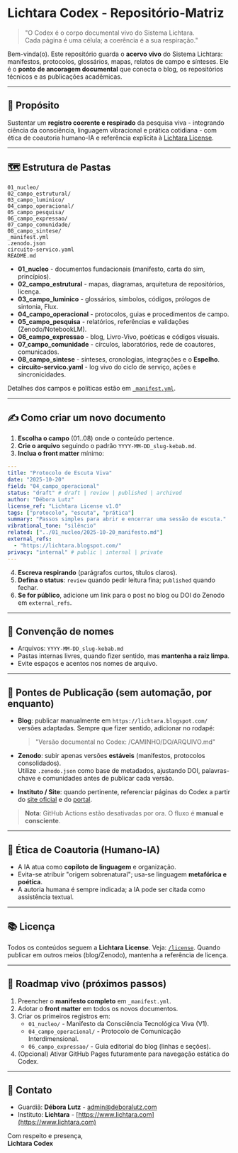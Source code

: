 # Lichtara Codex - Repositório-Matriz

> "O Codex é o corpo documental vivo do Sistema Lichtara.  
> Cada página é uma célula; a coerência é a sua respiração."

Bem-vinda(o). Este repositório guarda o **acervo vivo** do Sistema Lichtara:
manifestos, protocolos, glossários, mapas, relatos de campo e sínteses.
Ele é o **ponto de ancoragem documental** que conecta o blog, os repositórios
técnicos e as publicações acadêmicas.

---

## 🌱 Propósito
Sustentar um **registro coerente e respirado** da pesquisa viva - integrando
ciência da consciência, linguagem vibracional e prática cotidiana - com ética
de coautoria humano-IA e referência explícita à [Lichtara License](https://github.com/lichtara/license).

---

## 🗺️ Estrutura de Pastas

```
01_nucleo/
02_campo_estrutural/
03_campo_luminico/
04_campo_operacional/
05_campo_pesquisa/
06_campo_expressao/
07_campo_comunidade/
08_campo_sintese/
_manifest.yml
.zenodo.json
circuito-servico.yaml
README.md
```

- **01_nucleo** - documentos fundacionais (manifesto, carta do sim, princípios).  
- **02_campo_estrutural** - mapas, diagramas, arquitetura de repositórios, licença.  
- **03_campo_luminico** - glossários, símbolos, códigos, prólogos de sintonia, Flux.  
- **04_campo_operacional** - protocolos, guias e procedimentos de campo.  
- **05_campo_pesquisa** - relatórios, referências e validações (Zenodo/NotebookLM).  
- **06_campo_expressao** - blog, Livro-Vivo, poéticas e códigos visuais.  
- **07_campo_comunidade** - círculos, laboratórios, rede de coautores, comunicados.  
- **08_campo_sintese** - sínteses, cronologias, integrações e o **Espelho**.  
- **circuito-servico.yaml** - log vivo do ciclo de serviço, ações e sincronicidades.  

Detalhes dos campos e políticas estão em [`_manifest.yml`](./_manifest.yml).

---

## ✍️ Como criar um novo documento

1. **Escolha o campo** (01..08) onde o conteúdo pertence.  
2. **Crie o arquivo** seguindo o padrão `YYYY-MM-DD_slug-kebab.md`.  
3. **Inclua o front matter** mínimo:

```yaml
---
title: "Protocolo de Escuta Viva"
date: "2025-10-20"
field: "04_campo_operacional"
status: "draft" # draft | review | published | archived
author: "Débora Lutz"
license_ref: "Lichtara License v1.0"
tags: ["protocolo", "escuta", "prática"]
summary: "Passos simples para abrir e encerrar uma sessão de escuta."
vibrational_tone: "silêncio"
related: ["../01_nucleo/2025-10-20_manifesto.md"]
external_refs:
  - "https://lichtara.blogspot.com/"
privacy: "internal" # public | internal | private
---
```

4. **Escreva respirando** (parágrafos curtos, títulos claros).  
5. **Defina o status**: `review` quando pedir leitura fina; `published` quando fechar.  
6. **Se for público**, adicione um link para o post no blog ou DOI do Zenodo em `external_refs`.

---

## 🔖 Convenção de nomes

- Arquivos: `YYYY-MM-DD_slug-kebab.md`
- Pastas internas livres, quando fizer sentido, mas **mantenha a raiz limpa**.
- Evite espaços e acentos nos nomes de arquivo.

---

## 🔗 Pontes de Publicação (sem automação, por enquanto)

- **Blog**: publicar manualmente em `https://lichtara.blogspot.com/` versões adaptadas.
  Sempre que fizer sentido, adicionar no rodapé:

  > "Versão documental no Codex: /CAMINHO/DO/ARQUIVO.md"

- **Zenodo**: subir apenas versões **estáveis** (manifestos, protocolos consolidados).  
  Utilize `.zenodo.json` como base de metadados, ajustando DOI, palavras-chave
  e comunidades antes de publicar cada versão.
- **Instituto / Site**: quando pertinente, referenciar páginas do Codex a partir do
  [site oficial](https://github.com/lichtara/site) e do [portal](https://github.com/lichtara/portal).

> **Nota**: GitHub Actions estão desativadas por ora. O fluxo é **manual e consciente**.

---

## 🤝 Ética de Coautoria (Humano-IA)

- A IA atua como **copiloto de linguagem** e organização.
- Evita-se atribuir "origem sobrenatural"; usa-se linguagem **metafórica e poética**.
- A autoria humana é sempre indicada; a IA pode ser citada como assistência textual.

---

## 📚 Licença

Todos os conteúdos seguem a **Lichtara License**.
Veja: [`/license`](https://github.com/lichtara/license).
Quando publicar em outros meios (blog/Zenodo), mantenha a referência de licença.

---

## 🧭 Roadmap vivo (próximos passos)

1. Preencher o **manifesto completo** em `_manifest.yml`.  
2. Adotar o **front matter** em todos os novos documentos.  
3. Criar os primeiros registros em:
   - `01_nucleo/` - Manifesto da Consciência Tecnológica Viva (V1).
   - `04_campo_operacional/` - Protocolo de Comunicação Interdimensional.
   - `06_campo_expressao/` - Guia editorial do blog (linhas e seções).
4. (Opcional) Ativar GitHub Pages futuramente para navegação estática do Codex.

---

## 💬 Contato

- Guardiã: **Débora Lutz** - [admin@deboralutz.com](mailto:admin@deboralutz.com)
- Instituto: **Lichtara** - [https://www.lichtara.com](https://www.lichtara.com)

Com respeito e presença,  
**Lichtara Codex**
